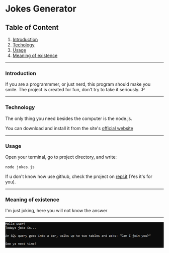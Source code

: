 # Jokes Generator

## Table of Content
1. [Introduction](#introduction) 
1. [Techology](#technology)
1. [Usage](#usage)
1. [Meaning of existence](#meaning-of-existence)

---
### Introduction 
If you are a programmmer, or just nerd, this program should make you smile. The project is created for fun, 
don't try to take it seriously. :P

---

### Technology

The only thing you need besides the computer is the node.js. 

You can download and install it from the site's [official website](https://nodejs.org/en/)

---
### Usage

Open your terminal, go to project directory, and write:

`node jokes.js`

If u don't know how use github, check the project on [repl.it](https://repl.it/join/kqczlevz-ogitoziomal) (Yes it's for you).


---
### Meaning of existence
I'm just joking, here you will not know the answer

---
![](src/sample_joke.png)
